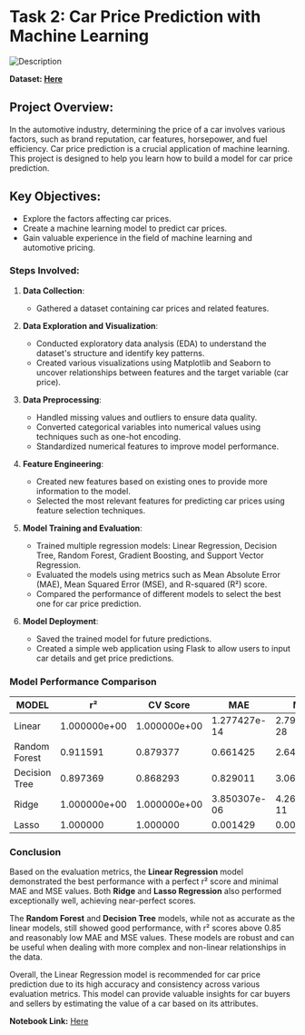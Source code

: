 # Task 2: Car Price Prediction with Machine Learning     
![Description](https://repository-images.githubusercontent.com/286819592/b82e14cf-3c85-4f91-84c0-bea095c353a8)  

**Dataset: [Here](https://www.kaggle.com/datasets/vijayaadithyanvg/car-price-predictionused-cars)** 

## Project Overview:
In the automotive industry, determining the price of a car involves various factors, such as brand reputation, car features, horsepower, and fuel efficiency. Car price prediction is a crucial application of machine learning. This project is designed to help you learn how to build a model for car price prediction.

## Key Objectives:
* Explore the factors affecting car prices.
* Create a machine learning model to predict car prices.
* Gain valuable experience in the field of machine learning and automotive pricing.  

### Steps Involved:

1. **Data Collection**:
   - Gathered a dataset containing car prices and related features.

2. **Data Exploration and Visualization**:
   - Conducted exploratory data analysis (EDA) to understand the dataset's structure and identify key patterns.
   - Created various visualizations using Matplotlib and Seaborn to uncover relationships between features and the target variable (car price).

3. **Data Preprocessing**:
   - Handled missing values and outliers to ensure data quality.
   - Converted categorical variables into numerical values using techniques such as one-hot encoding.
   - Standardized numerical features to improve model performance.

4. **Feature Engineering**:
   - Created new features based on existing ones to provide more information to the model.
   - Selected the most relevant features for predicting car prices using feature selection techniques.

5. **Model Training and Evaluation**:
   - Trained multiple regression models: Linear Regression, Decision Tree, Random Forest, Gradient Boosting, and Support Vector Regression.
   - Evaluated the models using metrics such as Mean Absolute Error (MAE), Mean Squared Error (MSE), and R-squared (R²) score.
   - Compared the performance of different models to select the best one for car price prediction.

6. **Model Deployment**:
   - Saved the trained model for future predictions.
   - Created a simple web application using Flask to allow users to input car details and get price predictions.

### Model Performance Comparison   

| MODEL                  | r²            | CV Score      | MAE          | MSE          |
|------------------------|---------------|---------------|--------------|--------------|
| Linear                 | 1.000000e+00  | 1.000000e+00  | 1.277427e-14 | 2.796657e-28 |
| Random Forest          | 0.911591      | 0.879377      | 0.661425     | 2.643953     |
| Decision Tree          | 0.897369      | 0.868293      | 0.829011     | 3.069295     |
| Ridge                  | 1.000000e+00  | 1.000000e+00  | 3.850307e-06 | 4.267472e-11 |
| Lasso                  | 1.000000      | 1.000000      | 0.001429     | 0.000006     |

  
### Conclusion

Based on the evaluation metrics, the **Linear Regression** model demonstrated the best performance with a perfect r² score and minimal MAE and MSE values. Both **Ridge** and **Lasso Regression** also performed exceptionally well, achieving near-perfect scores.   

The **Random Forest** and **Decision Tree** models, while not as accurate as the linear models, still showed good performance, with r² scores above 0.85 and reasonably low MAE and MSE values. These models are robust and can be useful when dealing with more complex and non-linear relationships in the data.   

Overall, the Linear Regression model is recommended for car price prediction due to its high accuracy and consistency across various evaluation metrics. This model can provide valuable insights for car buyers and sellers by estimating the value of a car based on its attributes.      

**Notebook Link:** [Here](https://github.com/Ayushsharma707/OIBSIP/blob/main/Car%20Price%20Prediction%20With%20Machine%20Learning/car_price_prediction_notebook.ipynb)
